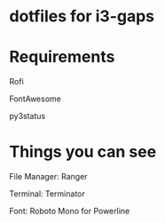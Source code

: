 # dotfiles for i3-gaps

# Requirements

Rofi

FontAwesome

py3status

# Things you can see
File Manager: Ranger

Terminal: Terminator

Font: Roboto Mono for Powerline

